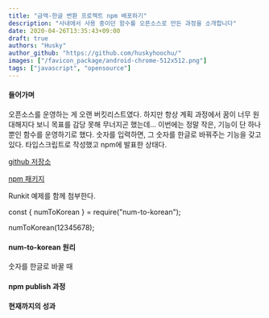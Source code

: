 ```yaml
---
title: "금액-한글 변환 프로젝트 npm 배포하기"
description: "사내에서 사용 중이던 함수를 오픈소스로 만든 과정을 소개합니다"
date: 2020-04-26T13:35:43+09:00
draft: true
authors: "Husky"
author_github: "https://github.com/huskyhoochu/"
images: ["/favicon_package/android-chrome-512x512.png"]
tags: ["javascript", "opensource"]
---
```


#### 들어가며

오픈소스를 운영하는 게 오랜 버킷리스트였다. 하지만 항상 계획 과정에서 꿈이 너무 원대해지다 보니 목표를 감당 못해 무너지곤 했는데... 이번에는 정말 작은, 기능이 단 하나뿐인 함수를 운영하기로 했다. 숫자를 입력하면, 그 숫자를 한글로 바꿔주는 기능을 갖고 있다. 타입스크립트로 작성했고 npm에 발표한 상태다.

[github 저장소](https://github.com/huskyhoochu/num-to-korean)

[npm 패키지](https://www.npmjs.com/package/num-to-korean)

Runkit 예제를 함께 첨부한다.

<script src="https://embed.runkit.com" data-element-id="my-element"></script>
<div id="my-element">
const { numToKorean } = require(&quot;num-to-korean&quot;);

numToKorean(12345678);
</div>

#### num-to-korean 원리

숫자를 한글로 바꿀 때 

#### npm publish 과정

#### 현재까지의 성과
